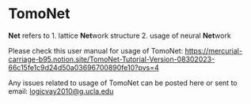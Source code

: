 # TomoNet

**Net** refers to 1. lattice **Net**work structure 2. usage of neural **Net**work 

Please check this user manual for usage of TomoNet: 
https://mercurial-carriage-b95.notion.site/TomoNet-Tutorial-Version-08302023-66c15fe1c9d24d50a03696700890fe10?pvs=4

Any issues related to usage of TomoNet can be posted here or sent to email: logicvay2010@g.ucla.edu 
